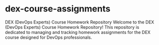# dex-course-assignments
DEX (DevOps Experts) Course Homework Repository Welcome to the DEX (DevOps Experts) Course Homework Repository! This repository is dedicated to managing and tracking homework assignments for the DEX course designed for DevOps professionals.

